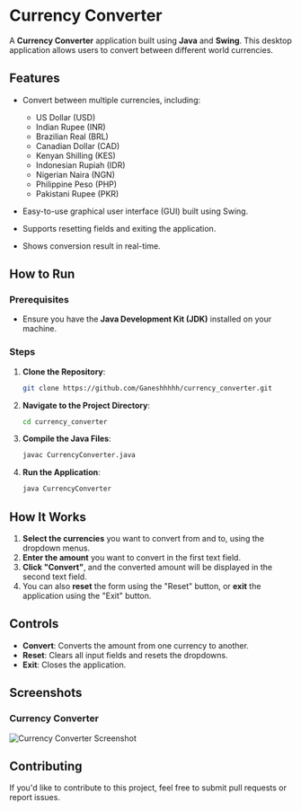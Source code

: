 
# Currency Converter

A **Currency Converter** application built using **Java** and **Swing**. This desktop application allows users to convert between different world currencies.


## Features

- Convert between multiple currencies, including:
  - US Dollar (USD)
  - Indian Rupee (INR)
  - Brazilian Real (BRL)
  - Canadian Dollar (CAD)
  - Kenyan Shilling (KES)
  - Indonesian Rupiah (IDR)
  - Nigerian Naira (NGN)
  - Philippine Peso (PHP)
  - Pakistani Rupee (PKR)
  
- Easy-to-use graphical user interface (GUI) built using Swing.
- Supports resetting fields and exiting the application.
- Shows conversion result in real-time.

## How to Run

### Prerequisites

- Ensure you have the **Java Development Kit (JDK)** installed on your machine.

### Steps

1. **Clone the Repository**:
   ```bash
   git clone https://github.com/Ganeshhhhh/currency_converter.git
   ```

2. **Navigate to the Project Directory**:
   ```bash
   cd currency_converter
   ```

3. **Compile the Java Files**:
   ```bash
   javac CurrencyConverter.java
   ```

4. **Run the Application**:
   ```bash
   java CurrencyConverter
   ```

## How It Works

1. **Select the currencies** you want to convert from and to, using the dropdown menus.
2. **Enter the amount** you want to convert in the first text field.
3. **Click "Convert"**, and the converted amount will be displayed in the second text field.
4. You can also **reset** the form using the "Reset" button, or **exit** the application using the "Exit" button.

## Controls

- **Convert**: Converts the amount from one currency to another.
- **Reset**: Clears all input fields and resets the dropdowns.
- **Exit**: Closes the application.

## Screenshots

### Currency Converter
![Currency Converter Screenshot](https://github.com/Ganeshhhhh/currency_converter/blob/main/images/screenshot.png)

## Contributing

If you'd like to contribute to this project, feel free to submit pull requests or report issues.


